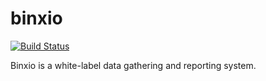 # binxio

[![Build Status](https://dev.azure.com/trogsoft-ltd/Binxio/_apis/build/status/Trogsoft.binxio?branchName=develop)](https://dev.azure.com/trogsoft-ltd/Binxio/_build/latest?definitionId=7&branchName=develop)

Binxio is a white-label data gathering and reporting system.

